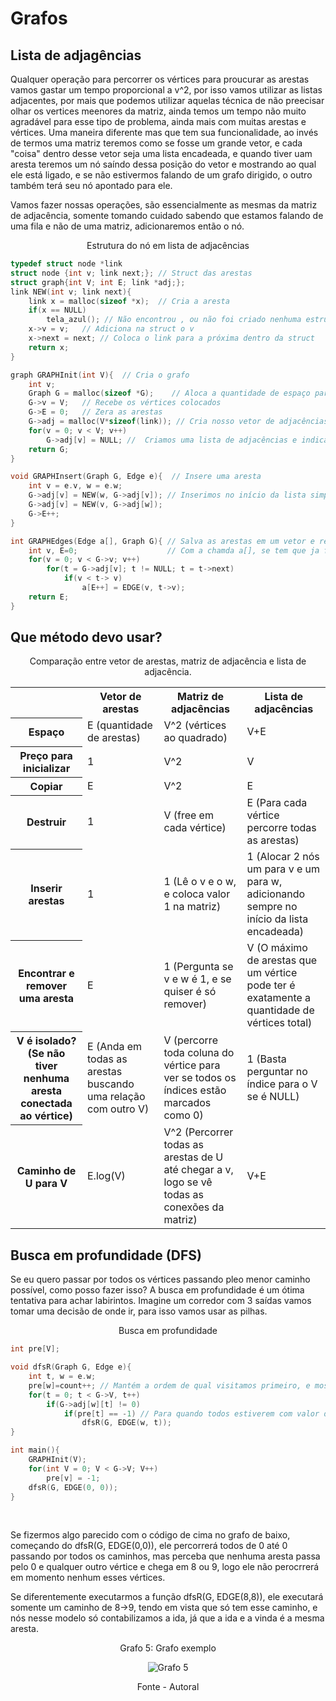 # Grafos

## Lista de adjagências

<p>Qualquer operação para percorrer os vértices para proucurar as arestas vamos gastar um tempo proporcional a v^2, por isso vamos utilizar as listas adjacentes, por mais que podemos utilizar aquelas técnica de não preecisar olhar os vertices meenores da matriz, ainda temos um tempo não muito agradável para esse tipo de problema, ainda mais com muitas arestas e vértices. Uma maneira diferente mas que tem sua funcionalidade, ao invés de termos uma matriz teremos como se fosse um grande vetor, e cada "coisa" dentro desse vetor seja uma lista encadeada, e quando tiver uam aresta teremos um nó saíndo dessa posição do vetor e mostrando ao qual ele está ligado, e se não estivermos falando de um grafo dirigido, o outro também terá seu nó apontado para ele.</p>
<p>Vamos fazer nossas operações, são essencialmente as mesmas da matriz de adjacência, somente tomando cuidado sabendo que estamos falando de uma fila e não de uma matriz, adicionaremos então o nó.</p>

<p align="center">Estrutura do nó em lista de adjacências</p>

```C
typedef struct node *link
struct node {int v; link next;}; // Struct das arestas
struct graph{int V; int E; link *adj;};
link NEW(int v; link next){
    link x = malloc(sizeof *x);  // Cria a aresta
    if(x == NULL)
        tela_azul(); // Não encontrou , ou não foi criado nenhuma estrutura
    x->v = v;   // Adiciona na struct o v
    x->next = next; // Coloca o link para a próxima dentro da struct
    return x;
}

graph GRAPHInit(int V){  // Cria o grafo
    int v;
    Graph G = malloc(sizeof *G);    // Aloca a quantidade de espaço para os vértices
    G->v = V;   // Recebe os vértices colocados
    G->E = 0;   // Zera as arestas
    G->adj = malloc(V*sizeof(link)); // Cria nosso vetor de adjacências
    for(v = 0; v < V; v++)
        G->adj[v] = NULL; //  Criamos uma lista de adjacências e indicamos que estão apontando para NULL, já que não temos arestas no momento.
    return G;
}

void GRAPHInsert(Graph G, Edge e){  // Insere uma aresta
    int v = e.v, w = e.w;
    G->adj[v] = NEW(w, G->adj[v]); // Inserimos no início da lista simplesmente por ser mais barato.
    G->adj[v] = NEW(v, G->adj[w]);
    G->E++;
}

int GRAPHEdges(Edge a[], Graph G){ // Salva as arestas em um vetor e retorna a quantidade
    int v, E=0;                    // Com a chamda a[], se tem que ja foi alocado o vetor do tamanho correto previamente
    for(v = 0; v < G->v; v++)
        for(t = G->adj[v]; t != NULL; t = t->next)
            if(v < t-> v)
                a[E++] = EDGE(v, t->v);
    return E;
}
```
## Que método devo usar?

<p align="center">Comparação entre vetor de arestas, matriz de adjacência e lista de adjacência.</p>
<table>
    <tr> 
        <th></th>
        <th>Vetor de arestas</th>
        <th>Matriz de adjacências</th>
        <th>Lista de adjacências</th>
    </tr>
    <tr>
        <th>Espaço</th>
        <td>E (quantidade de arestas)</td>
        <td>V^2 (vértices ao quadrado)</td>
        <td>V+E</td>
    </tr>
    <tr>
        <th>Preço para inicializar</th>
        <td>1</td>
        <td>V^2</td>
        <td>V</td>
    </tr>
    <tr>
        <th>Copiar</th>
        <td>E</td>
        <td>V^2</td>
        <td>E</td>
    </tr>
    <tr>
        <th>Destruir</th>
        <td>1</td>
        <td>V (free em cada vértice)</td>
        <td>E (Para cada vértice percorre todas as arestas)</td>
    </tr>
    <tr>
        <th>Inserir arestas</th>
        <td>1</td>
        <td>1 (Lê o v e o w, e coloca valor 1 na matriz)</td>
        <td>1 (Alocar 2 nós um para v e um para w, adicionando sempre no início da lista encadeada)</td>
    </tr>
    <tr>
        <th>Encontrar e remover uma aresta</th>
        <td>E</td>
        <td>1 (Pergunta se v e w é 1, e se quiser é só remover)</td>
        <td>V (O máximo de arestas que um vértice pode ter é exatamente a quantidade de vértices total)</td>
    </tr>
    <tr>
        <th>V é isolado? (Se não tiver nenhuma aresta conectada ao vértice)</th>
        <td>E (Anda em todas as arestas buscando uma relação com outro V)</td>
        <td>V (percorre toda coluna do vértice para ver se todos os índices estão marcados como 0)</td>
        <td>1 (Basta perguntar no índice para o V se é NULL)</td>
    </tr>
    <tr>
        <th>Caminho de U para V</th>
        <td>E.log(V)</td>
        <td>V^2 (Percorrer todas as arestas de U até chegar a v, logo se vê todas as conexões da matriz)</td>
        <td>V+E</td>
    </tr>
</table>

## Busca em profundidade (DFS)

<p>Se eu quero passar por todos os vértices passando pleo menor caminho possível, como posso fazer isso? A busca em profundidade é um ótima tentativa para achar labirintos. Imagine um corredor com 3 saídas vamos tomar uma decisão de onde ir, para isso vamos usar as pilhas.</p>

<p align="center">Busca em profundidade</p>

```C
int pre[V];

void dfsR(Graph G, Edge e){
    int t, w = e.w; 
    pre[w]=count++; // Mantém a ordem de qual visitamos primeiro, e mostra quais vértices já foram visitados.
    for(t = 0; t < G->V, t++)
        if(G->adj[w][t] != 0)
            if(pre[t] == -1) // Para quando todos estiverem com valor diferente de -1, ou a função acaba e passamos por todos os vértices conexos por w
                dfsR(G, EDGE(w, t));
}

int main(){
    GRAPHInit(V);
    for(int V = 0; V < G->V; V++)
        pre[v] = -1;
    dfsR(G, EDGE(0, 0));
}
```
<br>

<p>Se fizermos algo parecido com o código de cima no grafo de baixo, começando do dfsR(G, EDGE(0,0)), ele percorrerá todos de 0 até 0 passando por todos os caminhos, mas perceba que nenhuma aresta passa pelo 0 e qualquer outro vértice e chega em 8 ou 9, logo ele não perocrrerá em momento nenhum esses vértices.</p>
<p>Se diferentemente executarmos a função dfsR(G, EDGE(8,8)), ele executará somente um caminho de 8->9, tendo em vista que só tem esse caminho, e nós nesse modelo só contabilizamos a ida, já que a ida e a vinda é a mesma aresta.</p>

<div style="text-align: center;">
    <p>Grafo 5: Grafo exemplo</p>
    <img src="../../assets/grafos/grafo_ex_aula_2.png" alt="Grafo 5">
    <p>Fonte - Autoral</p>
</div>
